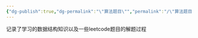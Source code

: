 ```yaml
---
{"dg-publish":true,"dg-permalink":"\"算法题目\"","permalink":"/\"算法题目\"/","dgPassFrontmatter":true,"created":"2024-01-27T01:44:59.039+08:00","updated":"2024-06-25T22:14:07.493+08:00"}
---
```


记录了学习的数据结构知识以及一些leetcode题目的解题过程